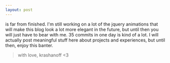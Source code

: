 ```yaml
---
layout: post
---
```

is far from finished.  I'm still working on a lot of the jquery animations that will make this blog look a lot more elegant in the future, but until then you will just have to bear with me.
35 commits in one day is kind of a lot.  I will actually post meaningful stuff here about projects and experiences, but until then, enjoy this banter.

> with love, krashanoff &#60;3
